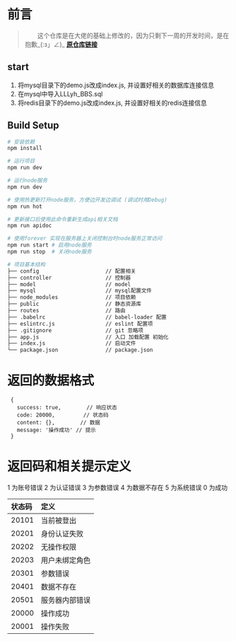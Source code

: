 
# 前言

> &emsp;&emsp;这个仓库是在大佬的基础上修改的，因为只剩下一周的开发时间，是在抱歉_(:з」∠)_
[**原仓库链接**](https://github.com/2017coding/BBS_node)

## start
1. 将mysql目录下的demo.js改成index.js, 并设置好相关的数据库连接信息
2. 在mysql中导入LLLyh_BBS.sql
3. 将redis目录下的demo.js改成index.js, 并设置好相关的redis连接信息

## Build Setup
``` bash
# 安装依赖
npm install

# 运行项目
npm run dev

# 运行node服务
npm run dev

# 使用热更新打开node服务，方便边开发边调试 (调试时用Debug)
npm run hot

# 更新接口后使用此命令重新生成api相关文档
npm run apidoc

# 使用forever 实现在服务器上关闭控制台时node服务正常访问
npm run start # 启用node服务
npm run stop  # 关闭node服务

# 项目基本结构
├── config                     // 配置相关
├── controller                 // 控制器
├── model                      // model
├── mysql                      // mysql配置文件
├── node_modules               // 项目依赖
├── public                     // 静态资源库
├── routes                     // 路由
├── .babelrc                   // babel-loader 配置
├── eslintrc.js                // eslint 配置项
├── .gitignore                 // git 忽略项
├── app.js                     // 入口 加载配置 初始化
├── index.js                   // 启动文件
└── package.json               // package.json
```

# 返回的数据格式
```
 {
   success: true,        // 响应状态
   code: 20000,         // 状态码
   content: {},        // 数据
   message: '操作成功' // 提示
 }
```
# 返回码和相关提示定义
1 为账号错误
2 为认证错误
3 为参数错误
4 为数据不存在
5 为系统错误
0 为成功

|状态码|定义|
|:----|:---|
|20101|当前被登出|
|20201|身份认证失败|
|20202|无操作权限|
|20203|用户未绑定角色|
|20301|参数错误|
|20401|数据不存在|
|20501|服务器内部错误|
|20000|操作成功|
|20001|操作失败|
